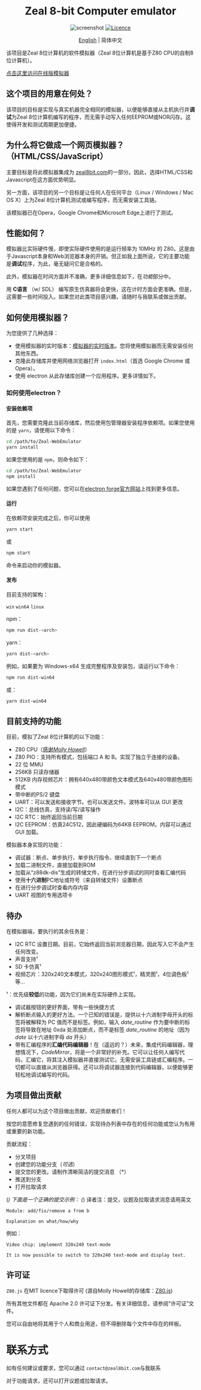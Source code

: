 <!--
    /**
    * SPDX-FileCopyrightText: 2022 Zeal 8-bit Computer <contact@zeal8bit.com>
    *
    * SPDX-License-Identifier: Apache-2.0
    */
    Version: 0.0.1,
    Author: Zeal 8-bit Computer
    Translator: JasonMo
    Last modified: 2023/07/21 8:16,
    Last commit: "Project: Reconstitution, delete useless files",
-->
<h1 align="center">Zeal 8-bit Computer emulator</h1>
<p align=center>
    <img src="../imgs/screenshot.png" alt="screenshot" />
    <a href="https://opensource.org/licenses/Apache-2.0">
        <img src="https://img.shields.io/badge/License-Apache_2.0-blue.svg" alt="Licence" />
    </a>
</p>

<p align="center">
    <a href="../README.md">English</a> | 简体中文
</p>

该项目是Zeal 8位计算机的软件模拟器（Zeal 8位计算机是基于Z80 CPU的自制8位计算机）。

[点击这里访问在线版模拟器](https://zeal8bit.github.io/Zeal-WebEmulator/)

## 这个项目的用意在何处？

该项目的目标是实现与真实机器完全相同的模拟器，以便能够直接从主机执行并**调试**为Zeal 8位计算机编写的程序，而无需手动写入任何EEPROM或NOR闪存。这使得开发和测试周期更加便捷。

## 为什么将它做成一个网页模拟器？（HTML/CSS/JavaScript）

主要目标是将此模拟器集成为 [zeal8bit.com](https://zeal8bit.com)的一部分。因此，选择HTML/CSS和Javascript在这方面优势明显。

另一方面，该项目的另一个目标是让任何人在任何平台（Linux / Windows / Mac OS X）上为Zeal 8位计算机测试或编写程序，而无需安装工具链。

该模拟器已在Opera，Google Chrome和Microsoft Edge上进行了测试。

## 性能如何？

模拟器比实际硬件慢，即使实际硬件使用的是运行频率为 10MHz 的 Z80。这是由于Javascript本身和Web浏览器本身的开销。但正如我上面所说，它的主要功能是**调试**程序，为此，毫无疑问它是合格的。

此外，模拟器在时间方面并不准确，更多详细信息如下，在*功能*部分中。

用 **C语言** （w/ SDL） 编写原生仿真器将会更快，这在计时方面会更准确。但是，这需要一些时间投入。如果您对此类项目感兴趣，请随时与我联系或做出贡献。

## 如何使用模拟器？

为您提供了几种选择：

* 使用模拟器的实时版本：[模拟器的实时版本](https://zeal8bit.github.io/Zeal-WebEmulator/)。您将使用模拟器而无需安装任何其他东西。
* 克隆此存储库并使用网络浏览器打开 `index.html`（首选 Google Chrome 或 Opera）。
* 使用 electron 从此存储库创建一个应用程序。更多详情如下。

### 如何使用electron？

#### 安装依赖项

首先，您需要克隆此当前存储库，然后使用包管理器安装程序依赖项。如果您使用的是 `yarn`，请使用以下命令：

```bash
cd /path/to/Zeal-WebEmulator
yarn install
```

如果您使用的是 `npm`，则命令如下：

```bash
cd /path/to/Zeal-WebEmulator
npm install
```

如果您遇到了任何问题，您可以在[electron forge官方网站](https://www.electronforge.io/import-existing-project)上找到更多信息。

#### 运行

在依赖项安装完成之后，你可以使用

```bash
yarn start
```

或

```bash
npm start
```

命令来启动你的模拟器。

#### 发布

目前支持的架构：

`win` `win64` `linux`

npm：

```bash
npm run dist-<arch>
```

yarn：

```bash
yarn dist-<arch>
```

例如，如果要为 Windows-x64 生成完整程序及安装包，请运行以下命令：

```bash
npm run dist-win64
```

或：

```bash
yarn dist-win64
```

## 目前支持的功能

目前，模拟了Zeal 8位计算机的以下功能：

* Z80 CPU（[感谢*Molly Howell*](https://github.com/DrGoldfire/Z80.js)）
* Z80 PIO：支持所有模式，包括端口 A 和 B。实现了独立于连接的设备。
* 22 位 MMU
* 256KB 只读存储器
* 512KB 内存视频芯片：拥有640x480带颜色文本模式及640x480带颜色图形模式
* 带中断的PS/2 键盘
* UART：可以发送和接收字节。也可以发送文件。波特率可以从 GUI 更改
* I2C：总线仿真，支持读/写/读写操作
* I2C RTC：始终返回当前日期
* I2C EEPROM：仿真24C512，因此硬编码为64KB EEPROM。内容可以通过 GUI 加载。

模拟器本身实现的功能：

* 调试器：断点、单步执行、单步执行指令、继续直到下一个断点
* 加载二进制文件，直接加载到ROM
* 加载从“z88dk-dis”生成的转储文件，在进行分步调试的同时查看汇编代码
* 使用**十六进制**PC地址或符号（来自转储文件）设置断点
* 在进行分步调试时查看内存内容
* UART 视图的专用选项卡

## 待办

在模拟器端，要执行的其余任务是：

* I2C RTC 设置日期。目前，它始终返回当前浏览器日期，因此写入它不会产生任何改变。
* 声音支持¹
* SD 卡仿真¹
* 视频芯片：320x240文本模式，320x240图形模式¹，精灵图¹，4位调色板¹等...

¹：优先级**较低**的功能，因为它们尚未在实际硬件上实现。

* 调试器按钮的更好界面，带有一些快捷方式
* 解析断点输入的更好方法。一个已知的错误是，提供以十六进制字母开头的标签将被解释为 PC 值而不是标签。例如，输入 *date_routine* 作为要中断的标签将导致在地址 0xda 处添加断点，而不是标签 *date_routine* 的地址（因为 *date* 以十六进制字母 *da* 开头）
* 带有汇编程序的**汇编代码编辑器**！在（遥远的？）未来，集成代码编辑器，理想情况下，*CodeMirror*，将是一个非常好的补充。它可以让任何人编写代码，汇编它，将其注入模拟器并直接测试它。无需安装工具链或汇编程序。一切都可以直接从浏览器获得。还可以将调试器连接到代码编辑器，以便能够更轻松地调试编写的代码。

## 为项目做出贡献

任何人都可以为这个项目做出贡献，欢迎贡献者们！

按您的意愿修复您遇到的任何错误，实现待办列表中存在的任何功能或您认为有用或重要的新功能。

贡献流程：

* 分叉项目
* 创建您的功能分支（*可选*）
* 提交您的更改。请制作清晰简洁的提交消息 （*）
* 推送到分支
* 打开拉取请求

(*) 下面是一个正确的提交示例：
(*) 译者注：提交，议题及拉取请求消息请用英文

```example
Module: add/fix/remove a from b

Explanation on what/how/why
```

例如：

```example
Video chip: implement 320x240 text-mode

It is now possible to switch to 320x240 text-mode and display text.
```

## 许可证

`Z80.js` 在MIT licence下取得许可 (源自Molly Howell的存储库：[Z80.js](https://github.com/DrGoldfire/Z80.js))

所有其他文件都在 Apache 2.0 许可证下分发。有关详细信息，请参阅“许可证”文件。

您可以自由地将其用于个人和商业用途，但不得删除每个文件中存在的样板。

# 联系方式

如有任何建议或要求，您可以通过 `contact@zeal8bit.com`与我联系

对于功能请求，还可以打开议题或拉取请求。
